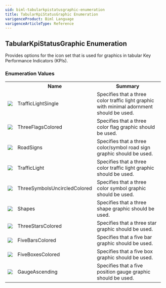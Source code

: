 ```yaml
---
uid: biml-tabularkpistatusgraphic-enumeration
title: TabularKpiStatusGraphic Enumeration
varigenceProduct: Biml Language
varigenceArticleType: Reference
---
```


## TabularKpiStatusGraphic Enumeration<div class="LanguageSummary"><div class ="SummaryItem">Provides options for the icon set that is used for graphics in tabular Key Performance Indicators (KPIs).</div></div><div class="EnumValueGroup">### Enumeration Values<table id="EnumValue" class="MemberList"><tbody><tr><th class="MemberTypeIconColumnHeader">&nbsp;</th><th class="MemberNameColumnHeader">Name</th><th class="MemberSummaryColumnHeader">Summary</th></tr><tr class="cd0"><td align="center" class="MemberTypeIcon"><img src="enumValue.png"></img></td><td class="MemberName">TrafficLightSingle</td><td class="MemberSummary"><div class ="SummaryItem">Specifies that a three color traffic light graphic with minimal adornment should be used.</div></td></tr><tr class="cd1"><td align="center" class="MemberTypeIcon"><img src="enumValue.png"></img></td><td class="MemberName">ThreeFlagsColored</td><td class="MemberSummary"><div class ="SummaryItem">Specifies that a three color flag graphic should be used.</div></td></tr><tr class="cd0"><td align="center" class="MemberTypeIcon"><img src="enumValue.png"></img></td><td class="MemberName">RoadSigns</td><td class="MemberSummary"><div class ="SummaryItem">Specifies that a three color/symbol road sign graphic should be used.</div></td></tr><tr class="cd1"><td align="center" class="MemberTypeIcon"><img src="enumValue.png"></img></td><td class="MemberName">TrafficLight</td><td class="MemberSummary"><div class ="SummaryItem">Specifies that a three color traffic light graphic should be used.</div></td></tr><tr class="cd0"><td align="center" class="MemberTypeIcon"><img src="enumValue.png"></img></td><td class="MemberName">ThreeSymbolsUncircledColored</td><td class="MemberSummary"><div class ="SummaryItem">Specifies that a three color symbol graphic should be used.</div></td></tr><tr class="cd1"><td align="center" class="MemberTypeIcon"><img src="enumValue.png"></img></td><td class="MemberName">Shapes</td><td class="MemberSummary"><div class ="SummaryItem">Specifies that a three shape graphic should be used.</div></td></tr><tr class="cd0"><td align="center" class="MemberTypeIcon"><img src="enumValue.png"></img></td><td class="MemberName">ThreeStarsColored</td><td class="MemberSummary"><div class ="SummaryItem">Specifies that a three star graphic should be used.</div></td></tr><tr class="cd1"><td align="center" class="MemberTypeIcon"><img src="enumValue.png"></img></td><td class="MemberName">FiveBarsColored</td><td class="MemberSummary"><div class ="SummaryItem">Specifies that a five bar graphic should be used.</div></td></tr><tr class="cd0"><td align="center" class="MemberTypeIcon"><img src="enumValue.png"></img></td><td class="MemberName">FiveBoxesColored</td><td class="MemberSummary"><div class ="SummaryItem">Specifies that a five box graphic should be used.</div></td></tr><tr class="cd1"><td align="center" class="MemberTypeIcon"><img src="enumValue.png"></img></td><td class="MemberName">GaugeAscending</td><td class="MemberSummary"><div class ="SummaryItem">Specifies that a five position gauge graphic should be used.</div></td></tr></tbody></table></div>